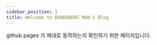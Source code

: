 ```yaml
---
sidebar_position: 1
title: Welcome to BUNDABERG MAN's Blog
---
```


github pages 가 제대로 동작하는지 확인하기 위한 페이지입니다.